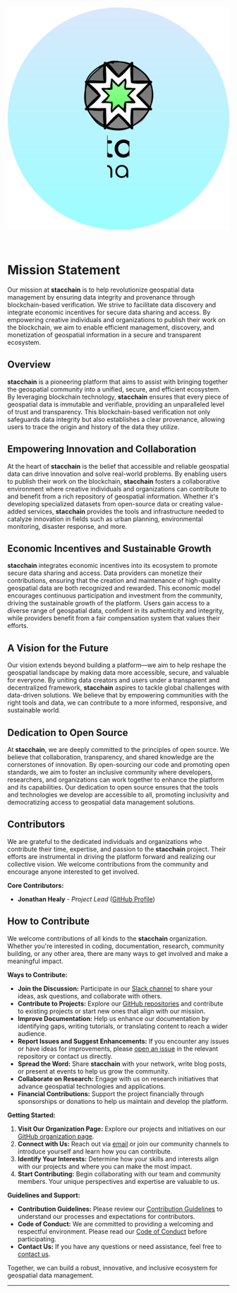 <p align="left">
    <img src="sc-logo.svg" alt="stacchain Logo" width="1000" />
</p>

<br/>

<h1>Mission Statement</h1>

Our mission at **stacchain** is to help revolutionize geospatial data management by ensuring data integrity and provenance through blockchain-based verification. We strive to facilitate data discovery and integrate economic incentives for secure data sharing and access. By empowering creative individuals and organizations to publish their work on the blockchain, we aim to enable efficient management, discovery, and monetization of geospatial information in a secure and transparent ecosystem.

<h2>Overview</h2>

**stacchain** is a pioneering platform that aims to assist with bringing together the geospatial community into a unified, secure, and efficient ecosystem. By leveraging blockchain technology, **stacchain** ensures that every piece of geospatial data is immutable and verifiable, providing an unparalleled level of trust and transparency. This blockchain-based verification not only safeguards data integrity but also establishes a clear provenance, allowing users to trace the origin and history of the data they utilize.

<h2>Empowering Innovation and Collaboration</h2>

At the heart of **stacchain** is the belief that accessible and reliable geospatial data can drive innovation and solve real-world problems. By enabling users to publish their work on the blockchain, **stacchain** fosters a collaborative environment where creative individuals and organizations can contribute to and benefit from a rich repository of geospatial information. Whether it's developing specialized datasets from open-source data or creating value-added services, **stacchain** provides the tools and infrastructure needed to catalyze innovation in fields such as urban planning, environmental monitoring, disaster response, and more.

<h2>Economic Incentives and Sustainable Growth</h2>

**stacchain** integrates economic incentives into its ecosystem to promote secure data sharing and access. Data providers can monetize their contributions, ensuring that the creation and maintenance of high-quality geospatial data are both recognized and rewarded. This economic model encourages continuous participation and investment from the community, driving the sustainable growth of the platform. Users gain access to a diverse range of geospatial data, confident in its authenticity and integrity, while providers benefit from a fair compensation system that values their efforts.

<h2>A Vision for the Future</h2>

Our vision extends beyond building a platform—we aim to help reshape the geospatial landscape by making data more accessible, secure, and valuable for everyone. By uniting data creators and users under a transparent and decentralized framework, **stacchain** aspires to tackle global challenges with data-driven solutions. We believe that by empowering communities with the right tools and data, we can contribute to a more informed, responsive, and sustainable world.

<h2>Dedication to Open Source</h2>

At **stacchain**, we are deeply committed to the principles of open source. We believe that collaboration, transparency, and shared knowledge are the cornerstones of innovation. By open-sourcing our code and promoting open standards, we aim to foster an inclusive community where developers, researchers, and organizations can work together to enhance the platform and its capabilities. Our dedication to open source ensures that the tools and technologies we develop are accessible to all, promoting inclusivity and democratizing access to geospatial data management solutions.

<h2>Contributors</h2>

We are grateful to the dedicated individuals and organizations who contribute their time, expertise, and passion to the **stacchain** project. Their efforts are instrumental in driving the platform forward and realizing our collective vision. We welcome contributions from the community and encourage anyone interested to get involved.

**Core Contributors:**

- **Jonathan Healy** - _Project Lead_ ([GitHub Profile](https://github.com/jonhealy1))

<h2>How to Contribute</h2>

We welcome contributions of all kinds to the **stacchain** organization. Whether you're interested in coding, documentation, research, community building, or any other area, there are many ways to get involved and make a meaningful impact.

**Ways to Contribute:**

- **Join the Discussion:** Participate in our [Slack channel](https://join.slack.com/t/stacchain/shared_invite/zt-2tlaz5mxy-zADeAydd4yqoK5MiOmZ1Qg) to share your ideas, ask questions, and collaborate with others.
- **Contribute to Projects:** Explore our [GitHub repositories](https://github.com/stacchain) and contribute to existing projects or start new ones that align with our mission.
- **Improve Documentation:** Help us enhance our documentation by identifying gaps, writing tutorials, or translating content to reach a wider audience.
- **Report Issues and Suggest Enhancements:** If you encounter any issues or have ideas for improvements, please [open an issue](https://github.com/stacchain) in the relevant repository or contact us directly.
- **Spread the Word:** Share **stacchain** with your network, write blog posts, or present at events to help us grow the community.
- **Collaborate on Research:** Engage with us on research initiatives that advance geospatial technologies and applications.
- **Financial Contributions:** Support the project financially through sponsorships or donations to help us maintain and develop the platform.

**Getting Started:**

1. **Visit Our Organization Page:** Explore our projects and initiatives on our [GitHub organization page](https://github.com/stacchain).
2. **Connect with Us:** Reach out via [email](mailto:contact@stacchain.org) or join our community channels to introduce yourself and learn how you can contribute.
3. **Identify Your Interests:** Determine how your skills and interests align with our projects and where you can make the most impact.
4. **Start Contributing:** Begin collaborating with our team and community members. Your unique perspectives and expertise are valuable to us.

**Guidelines and Support:**

- **Contribution Guidelines:** Please review our [Contribution Guidelines](#) to understand our processes and expectations for contributors.
- **Code of Conduct:** We are committed to providing a welcoming and respectful environment. Please read our [Code of Conduct](#) before participating.
- **Contact Us:** If you have any questions or need assistance, feel free to [contact us](mailto:contact@stacchain.org).

Together, we can build a robust, innovative, and inclusive ecosystem for geospatial data management.

---
